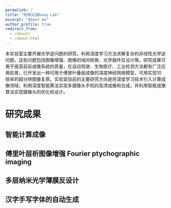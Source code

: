 ```yaml
---
permalink: /
title: "知微见道booq Lab"
excerpt: "About me"
author_profile: true
redirect_from: 
  - /about/
  - /about.html
---
```


本实验室主要开展光学逆问题的研究，利用深度学习方法求解复杂的非线性光学逆问题，这些问题包括图像增强、图像的域间转换、光学器件反设计等。研究成果可用于提高目前成像系统的质量，在自动驾驶、生物医疗、工业检测方法都有广泛应用前景。已开发出一种可用于傅里叶叠层成像的深度神经网络模型，可用实现10倍率的超分辨图像复原。实验室目前的主要研究方向是将深度学习技术引入计算成像领域，利用深度智能算法实现多摄像头手机的高清成像和合成，并利用智能成像算法实现摄像头的优化和设计。

# 研究成果


## 智能计算成像

## 傅里叶层析图像增强 Fourier ptychographic imaging

## 多层纳米光学薄膜反设计

## 汉字手写字体的自动生成

